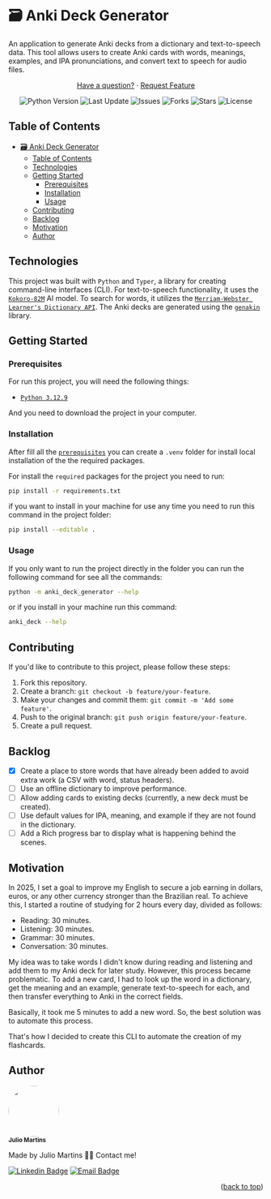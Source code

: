 <a name="readme-top"></a>

# 🗃️ Anki Deck Generator

An application to generate Anki decks from a dictionary and text-to-speech data. This tool allows users to create Anki cards with words, meanings, examples, and IPA pronunciations, and convert text to speech for audio files.

<p align="center">
<a href="https://github.com/eujuliu/anki-deck-generator/issues">Have a question?</a>
  ·
  <a href="https://github.com/eujuliu/anki-deck-generator/fork">Request Feature</a>
</p>

<p align="center">
  <img src="https://img.shields.io/badge/Python-3.12.9-blue" alt="Python Version">
  <img src="https://img.shields.io/github/last-commit/eujuliu/anki-deck-generator" alt="Last Update">
  <img src="https://img.shields.io/github/issues/eujuliu/anki-deck-generator" alt="Issues">
  <img src="https://img.shields.io/github/forks/eujuliu/anki-deck-generator" alt="Forks">
  <img src="https://img.shields.io/github/stars/eujuliu/anki-deck-generator" alt="Stars">
  <img src="https://img.shields.io/github/license/eujuliu/anki-deck-generator" alt="License">
</p>

## Table of Contents
- [🗃️ Anki Deck Generator](#️-anki-deck-generator)
  - [Table of Contents](#table-of-contents)
  - [Technologies](#technologies)
  - [Getting Started](#getting-started)
    - [Prerequisites](#prerequisites)
    - [Installation](#installation)
    - [Usage](#usage)
  - [Contributing](#contributing)
  - [Backlog](#backlog)
  - [Motivation](#motivation)
  - [Author](#author)

## Technologies

This project was built with `Python` and `Typer`, a library for creating command-line interfaces (CLI). For text-to-speech functionality, it uses the [`Kokoro-82M`](https://huggingface.co/hexgrad/Kokoro-82M) AI model. To search for words, it utilizes the [`Merriam-Webster Learner's Dictionary API`](https://dictionaryapi.com/products/api-learners-dictionary). The Anki decks are generated using the [`genakin`](https://github.com/kerrickstaley/genanki) library.

## Getting Started

### Prerequisites

For run this project, you will need the following things:

- [`Python 3.12.9`](https://www.python.org/)

And you need to download the project in your computer.

### Installation
After fill all the [`prerequisites`](#prerequisites) you can create a `.venv` folder for install local installation of the the required packages.

For install the `required` packages for the project you need to run:

```bash
pip install -r requirements.txt
```

if you want to install in your machine for use any time you need to run this command in the project folder:

```bash
pip install --editable .
```


### Usage

If you only want to run the project directly in the folder you can run the following command for see all the commands:

```bash
python -m anki_deck_generator --help
```

or if you install in your machine run this command:

```bash
anki_deck --help
```

## Contributing

If you'd like to contribute to this project, please follow these steps:

1.  Fork this repository.
2.  Create a branch: `git checkout -b feature/your-feature`.
3.  Make your changes and commit them: `git commit -m 'Add some feature'`.
4.  Push to the original branch: `git push origin feature/your-feature`.
5.  Create a pull request.


## Backlog
 - [x] Create a place to store words that have already been added to avoid extra work (a CSV with word, status headers).
 - [ ] Use an offline dictionary to improve performance.
 - [ ] Allow adding cards to existing decks (currently, a new deck must be created).
 - [ ] Use default values for IPA, meaning, and example if they are not found in the dictionary.
 - [ ] Add a Rich progress bar to display what is happening behind the scenes.

## Motivation
In 2025, I set a goal to improve my English to secure a job earning in dollars, euros, or any other currency stronger than the Brazilian real. To achieve this, I started a routine of studying for 2 hours every day, divided as follows:

- Reading: 30 minutes.
- Listening: 30 minutes.
- Grammar: 30 minutes.
- Conversation: 30 minutes.

My idea was to take words I didn't know during reading and listening and add them to my Anki deck for later study. However, this process became problematic. To add a new card, I had to look up the word in a dictionary, get the meaning and an example, generate text-to-speech for each, and then transfer everything to Anki in the correct fields.

Basically, it took me 5 minutes to add a new word. So, the best solution was to automate this process.

That's how I decided to create this CLI to automate the creation of my flashcards. 

## Author

<img style="border-radius: 50%;" src="https://avatars.githubusercontent.com/u/49854105?v=4" width="100px;" alt=""/>
<br />
<sub><b>Julio Martins</b></sub></a>

Made by Julio Martins 👋🏽 Contact me!

[![Linkedin Badge](https://img.shields.io/badge/-LinkedIn-1262BF?style=flat&logo=linkedin&logoColor=white)](https://www.linkedin.com/in/ojuliomartins/) 
[![Email Badge](https://img.shields.io/badge/-Email-D14836?style=flat&logo=Gmail&logoColor=white)](mailto:contact.juliomartins@gmail.com)


<p align="right">(<a href="#readme-top">back to top</a>)</p>
